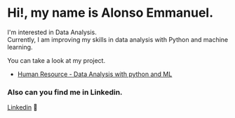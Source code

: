 # Hi!, my name is Alonso Emmanuel.   

I'm interested in Data Analysis.   
Currently, I am improving my skills in data analysis with Python and machine learning.  


You can take a look at my project.

- [Human Resource - Data Analysis with python and ML](https://github.com/Alonem-HG/hr-analytics-employee-attrition)

### Also can you find me in Linkedin.
[Linkedin](https://www.linkedin.com/in/alonsoemmanuelhg/) 💼

<!---
Alonem-HG/Alonem-HG is a ✨ special ✨ repository because its `README.md` (this file) appears on your GitHub profile.
You can click the Preview link to take a look at your changes.
--->


